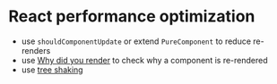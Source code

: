 # React performance optimization

- use `shouldComponentUpdate` or extend `PureComponent` to reduce re-renders
- use [Why did you render](https://www.npmjs.com/package/@welldone-software/why-did-you-render) to check why a component is re-rendered
- use [tree shaking](https://developers.google.com/web/fundamentals/performance/optimizing-javascript/tree-shaking/)
